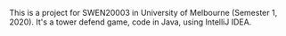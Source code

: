 This is a project for SWEN20003 in University of Melbourne (Semester 1, 2020).
It's a tower defend game, code in Java, using IntelliJ IDEA.
